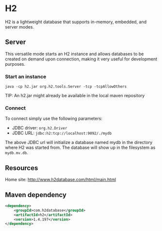 # H2

H2 is a lightweight database that supports in-memory, embedded, and server modes.

## Server

This versatile mode starts an H2 instance and allows
databases to be created on demand upon connection, making it very useful for
 development purposes.

### Start an instance

    java -cp h2.jar org.h2.tools.Server -tcp -tcpAllowOthers

TIP: An h2.jar might already be available in the local maven repository

### Connect
To connect simply use the following parameters:

* JDBC driver: `org.h2.Driver`
* JDBC URL: `jdbc:h2:tcp://localhost:9092/./mydb`

The above JDBC url will initialize a database named mydb in the directory where
H2 was started from. The database will show up in the filesystem as `mydb.mv.db`.

## Resources
Home site: http://www.h2database.com/html/main.html

## Maven dependency

```xml
<dependency>
    <groupId>com.h2database</groupId>
    <artifactId>h2</artifactId>
    <version>1.4.197</version>
</dependency>
```
